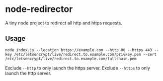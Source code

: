 # node-redirector

A tiny node project to redirect all http and https requests.

## Usage

`node index.js --location https://example.com --http 80 --https 443 --key /etc/letsencrypt/live/redirect.to.example.com/privkey.pem --cert /etc/letsencrypt/live/redirect.to.example.com/fullchain.pem`

Exclude `--http` to only launch the https server. Exclude `--https` to only launch the http server.
